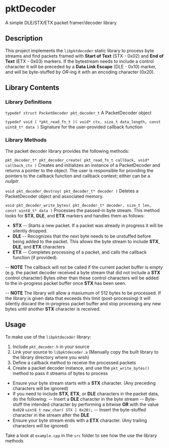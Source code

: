 # pktDecoder
A simple DLE/STX/ETX packet framer/decoder library

## Description
This project implements the `libpktdecoder` static library to process byte streams and find packets framed with **Start of Text** (STX - 0x02) and **End of Text** (ETX - 0x03) markers. If the bytestream needs to include a control character it will be preceded by a **Data Link Escape** (DLE - 0x10) marker, and will be byte-stuffed by *OR*-ing it with an encoding character (0x20).

## Library Contents
### Library Definitions
`typedef struct PacketDecoder pkt_decoder_t`
A PacketDecoder object

`typedef void ( *pkt_read_fn_t )( void* ctx, size_t data_length, const uint8_t* data )`
Signature for the user-provided callback function

### Library Methods
The packet decoder library provides the following methods:

`pkt_decoder_t* pkt_decoder_create( pkt_read_fn_t callback, void* callback_ctx )`
Creates and initializes an instance of a PacketDecoder and returns a pointer to the object. The user is responsible for providing the pointers to the callback function and callback context; either can be a *nullptr*.

`void pkt_decoder_destroy( pkt_decoder_t* decoder )`
Deletes a PacketDecoder object and associated memory.

`void pkt_decoder_write_bytes( pkt_decoder_t* decoder, size_t len, const uint8_t* data )`
Processes the passed-in byte stream. This method looks for **STX**, **DLE**, and **ETX** markers and handles them as follows:
- **STX** -- Starts a new packet. If a packet was already in progress it will be silently dropped.
- **DLE** -- Recognizes that the next byte needs to be unstuffed before being added to the packet. This allows the byte stream to include **STX**, **DLE**, and **ETX** characters
- **ETX** -- Completes processing of a packet, and calls the callback function (if provided). 

-- **NOTE** The callback will not be called if the current packet buffer is empty (e.g. the packet decoder received a byte stream that did not include a **STX** control character)
Bytes other than these control characters will be added to the in-progress packet buffer once **STX** has been seen.

-- **NOTE** The library will allow a maxiumum of 512 bytes to be processed. If the library is given data that exceeds this limit (post-processing) it will silently discard the in-progress packet buffer and stop processing any new bytes until another **STX** character is received.

## Usage
To make use of the `libpktdecoder` library:
1. Include `pkt_decoder.h` in your source
2. Link your source to `libpktdecoder.a` (Manually copy the built library to the library directory where you wish)
3. Define a callback method to receive the processed packets
4. Create a packet decoder instance, and use the `pkt_write_bytes()` method to pass it streams of bytes to process
- Ensure your byte stream starts with a **STX** character. (Any preceding characters will be ignored)
- If you need to include **STX**, **ETX**, or **DLE** characters in the packet data, do the following:
-- Insert a **DLE** character in the byte stream
-- Byte-stuff the intended character by performing a bitwise **OR** with the value `0x020`
`uint8_t new_char( STX | 0x20);`
-- Insert the byte-stuffed character in the stream after the **DLE** 
- Ensure your byte stream ends with a **ETX** character. (Any trailing characters will be ignored)

Take a look at `example.cpp` in the `src` folder to see how the use the library methods
